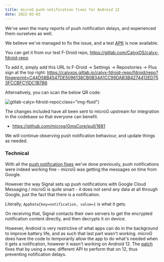 ```yaml
---
title: microG push notification fixes for Android 12
date: 2022-03-03
---
```


We've seen the many reports of push notification delays, and experienced them ourselves as well.

We believe we've managed to fix the issue, and a test [APK](https://calyxos.gitlab.io/calyx-fdroid-repo/fdroid/repo/GmsCore.apk) is now available.

You can get it from our test F-Droid repo, <https://gitlab.com/CalyxOS/calyx-fdroid-repo>

To add it, simply add this URL to F-Droid -> Settings -> Repositories -> Plus sign at the top right: <https://calyxos.gitlab.io/calyx-fdroid-repo/fdroid/repo?fingerprint=C44D58B4547DE5096138CB0B34A1CC99DAB3B4274412ED753FCCBFC11DC1B7B6>

Alternatively, you can scan the below QR code:

![gitlab-calyx-fdroid-repo](/assets/images/gitlab-calyx-fdroid-repo-qrcode.png){:class="img-fluid"}

The changes included have all been sent to microG upstream for integration in the codebase so that everyone can benefit.

* <https://github.com/microg/GmsCore/pull/1681>

We will continue observing push notification behaviour, and update things as needed.

### Technical

With all the <a href="{{ '/news/2021/10/13/microg-push-notifications/' | relative_url }}">push notification fixes</a> we've done previously, push notifications were indeed working fine - microG was getting the messages on time from Google.

However the way Signal sets up push notifications with Google Cloud Messaging / microG is quite smart - it does not send any data at all through Google, just the fact that there is a notification.

Literally, `AppData{key=notification, value=}` is what it gets.

On receiving that, Signal contacts their own servers to get the encrypted notification content directly, and then decrypts it on device.

However, Android is very restrictive of what apps can do in the background to improve battery life, and as such that last part wasn't working. microG does have the code to temporarily allow the app to do what's needed when it gets a notification, however it wasn't working on Android 12. The [patch](https://github.com/microg/GmsCore/pull/1681) fixes that by using a new, different API to perform that on 12, thus preventing notification delays.
